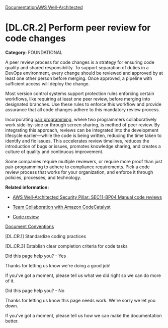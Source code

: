 [Documentation](/index.html)[AWS Well-Architected](devops-guidance.html)

# [DL.CR.2] Perform peer review for code changes

**Category:** FOUNDATIONAL

A peer review process for code changes is a strategy for ensuring code quality and shared responsibility. To support separation of duties in a DevOps environment, every change should be reviewed and approved by at least one other person before merging. Once approved, a pipeline with sufficient access will deploy the change.

Most version control systems support protection rules enforcing certain workflows, like requiring at least one peer review, before merging into designated branches. Use these rules to enforce this workflow and provide assurance that all code changes adhere to this mandatory review process.

Incorporating [pair programming](https://www.agilealliance.org/glossary/pair-programming/), where two programmers collaboratively work side-by-side or through screen sharing, is method of peer review. By integrating this approach, reviews can be integrated into the development lifecycle earlier—while the code is being written, reducing the time taken to identify and fix issues. This accelerates review timelines, reduces the introduction of bugs or issues, promotes knowledge sharing, and creates a culture of quality and continuous improvement.

Some companies require multiple reviewers, or require more proof than just pair-programming to adhere to compliance requirements. Pick a code review process that works for your organization, and enforce it through policies, processes, and technology.

**Related information:**

* [AWS Well-Architected Security Pillar: SEC11-BP04 Manual code reviews](https://docs.aws.amazon.com/wellarchitected/latest/framework/sec_appsec_manual_code_reviews.html)

* [Team Collaboration with Amazon CodeCatalyst](https://aws.amazon.com/blogs/devops/team-collaboration-with-amazon-codecatalyst/)

* [Code review](https://en.wikipedia.org/wiki/Code_review)


[Document Conventions](/general/latest/gr/docconventions.html)

\[DL.CR.1] Standardize coding practices

\[DL.CR.3] Establish clear completion criteria for code tasks

Did this page help you? - Yes

Thanks for letting us know we're doing a good job!

If you've got a moment, please tell us what we did right so we can do more of it.

Did this page help you? - No

Thanks for letting us know this page needs work. We're sorry we let you down.

If you've got a moment, please tell us how we can make the documentation better.</awsdocs-view></awsui-app-layout>